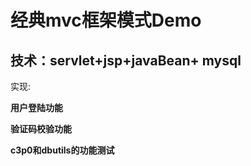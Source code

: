 

<h1>经典mvc框架模式Demo</h1>

<h2>技术：servlet+jsp+javaBean+ mysql</h2>

<p>实现:</p>

<b>用户登陆功能</b>

<b>验证码校验功能</b>

<b>c3p0和dbutils的功能测试</b>

